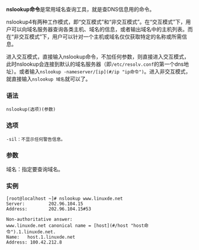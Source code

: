 **nslookup命令**是常用域名查询工具，就是查DNS信息用的命令。

nslookup4有两种工作模式，即“交互模式”和“非交互模式”。在“交互模式”下，用户可以向域名服务器查询各类主机、域名的信息，或者输出域名中的主机列表。而在“非交互模式”下，用户可以针对一个主机或域名仅仅获取特定的名称或所需信息。

进入交互模式，直接输入nslookup命令，不加任何参数，则直接进入交互模式，此时nslookup会连接到默认的域名服务器（即`/etc/resolv.conf`的第一个dns地址）。或者输入`nslookup -nameserver/[ip](#/ip "ip命令")`。进入非交互模式，就直接输入`nslookup 域名`就可以了。

### 语法  

```
nslookup(选项)(参数)
```

### 选项  

```
-sil：不显示任何警告信息。
```

### 参数  

域名：指定要查询域名。

### 实例  

```
[root@localhost ~]# nslookup www.linuxde.net
Server:         202.96.104.15
Address:        202.96.104.15#53

Non-authoritative answer:
www.linuxde.net canonical name = [host](#/host "host命令").1.linuxde.net.
Name:   host.1.linuxde.net
Address: 100.42.212.8
```